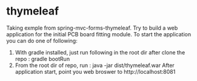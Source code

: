 # thymeleaf
Taking exmple from spring-mvc-forms-thymeleaf. Try to build a web application for the initial PCB board fitting module.
To start the application you can do one of following: 
  1) With gradle installed, just run following in the root dir after clone the repo : gradle bootRun
  2) From the root dir of repo, run : java -jar dist/thymeleaf.war 
After application start, point you web broswer to http://localhost:8081

